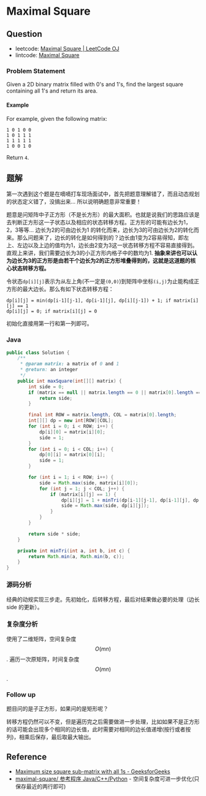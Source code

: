 # Maximal Square

## Question

* leetcode: [Maximal Square \| LeetCode OJ](https://leetcode.com/problems/maximal-square/)
* lintcode: [Maximal Square](http://www.lintcode.com/en/problem/maximal-square/)

### Problem Statement

Given a 2D binary matrix filled with 0's and 1's, find the largest square containing all 1's and return its area.

#### Example

For example, given the following matrix:

```text
1 0 1 0 0
1 0 1 1 1
1 1 1 1 1
1 0 0 1 0
```

Return `4`.

## 题解

第一次遇到这个题是在嘀嘀打车现场面试中，首先把题意理解错了，而且动态规划的状态定义错了，没搞出来... 所以说明确题意非常重要！

题意是问矩阵中子正方形（不是长方形）的最大面积。也就是说我们的思路应该是去判断正方形这一子状态以及相应的状态转移方程。正方形的可能有边长为1，2，3等等... 边长为2的可由边长为1 的转化而来，边长为3的可由边长为2的转化而来。那么问题来了，边长的转化是如何得到的？边长由1变为2容易得知，即左上、左边以及上边的值均为1，边长由2变为3这一状态转移方程不容易直接得到。直观上来讲，我们需要边长为3的小正方形内格子中的数均为1. **抽象来讲也可以认为边长为3的正方形是由若干个边长为2的正方形堆叠得到的，这就是这道题的核心状态转移方程。**

令状态`dp[i][j]`表示为从左上角\(不一定是`(0,0)`\)到矩阵中坐标`(i,j)`为止能构成正方形的最大边长。那么有如下状态转移方程：

```text
dp[i][j] = min(dp[i-1][j-1], dp[i-1][j], dp[i][j-1]) + 1; if matrix[i][j] == 1
dp[i][j] = 0; if matrix[i][j] = 0
```

初始化直接用第一行和第一列即可。

### Java

```java
public class Solution {
    /**
     * @param matrix: a matrix of 0 and 1
     * @return: an integer
     */
    public int maxSquare(int[][] matrix) {
        int side = 0;
        if (matrix == null || matrix.length == 0 || matrix[0].length == 0) {
            return side;
        }

        final int ROW = matrix.length, COL = matrix[0].length;
        int[][] dp = new int[ROW][COL];
        for (int i = 0; i < ROW; i++) {
            dp[i][0] = matrix[i][0];
            side = 1;
        }
        for (int i = 0; i < COL; i++) {
            dp[0][i] = matrix[0][i];
            side = 1;
        }

        for (int i = 1; i < ROW; i++) {
            side = Math.max(side, matrix[i][0]);
            for (int j = 1; j < COL; j++) {
                if (matrix[i][j] == 1) {
                    dp[i][j] = 1 + minTri(dp[i-1][j-1], dp[i-1][j], dp[i][j-1]);
                    side = Math.max(side, dp[i][j]);
                }
            }
        }

        return side * side;
    }

    private int minTri(int a, int b, int c) {
        return Math.min(a, Math.min(b, c));
    }
}
```

### 源码分析

经典的动规实现三步走。先初始化，后转移方程，最后对结果做必要的处理（边长 side 的更新）。

### 复杂度分析

使用了二维矩阵，空间复杂度 $$O(mn)$$. 遍历一次原矩阵，时间复杂度 $$O(mn)$$.

### Follow up

题目问的是子正方形，如果问的是矩形呢？

转移方程仍然可以不变，但是遍历完之后需要做进一步处理，比如如果不是正方形的话可能会出现多个相同的边长值，此时需要对相同的边长值递增\(按行或者按列\)，相乘后保存，最后取最大输出。

## Reference

* [Maximum size square sub-matrix with all 1s - GeeksforGeeks](http://www.geeksforgeeks.org/maximum-size-sub-matrix-with-all-1s-in-a-binary-matrix/)
* [maximal-square/ 参考程序 Java/C++/Python](http://www.jiuzhang.com/solutions/maximal-square/) - 空间复杂度可进一步优化\(只保存最近的两行即可\)

